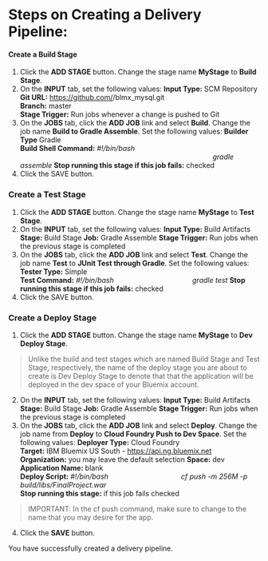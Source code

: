 # Steps on Creating a Delivery Pipeline:
#### Create a Build Stage
1. Click the **ADD STAGE** button. Change the stage name **MyStage** to **Build Stage**.
2. On the **INPUT** tab, set the following values:
**Input Type:**	SCM Repository	
**Git URL:** https://github.com/<username>/blmx_mysql.git	
**Branch:**	master	
**Stage Trigger:**	Run jobs whenever a change is pushed to Git	
3. On the **JOBS** tab, click the **ADD JOB** link and select **Build**. Change the job name **Build to Gradle Assemble**. Set the following values:
**Builder Type**	Gradle	
**Build Shell Command:** *#!/bin/bash*
&nbsp;&nbsp;&nbsp;&nbsp;&nbsp;&nbsp;&nbsp;&nbsp;&nbsp;&nbsp;&nbsp;&nbsp;&nbsp;&nbsp;&nbsp;&nbsp;&nbsp;&nbsp;&nbsp;&nbsp;&nbsp;&nbsp;&nbsp;&nbsp;&nbsp;&nbsp;&nbsp;&nbsp;&nbsp;&nbsp;&nbsp;&nbsp;&nbsp;&nbsp;&nbsp;&nbsp;&nbsp;&nbsp;&nbsp;&nbsp;&nbsp;&nbsp;&nbsp;&nbsp;&nbsp;&nbsp;&nbsp;&nbsp;&nbsp;&nbsp;&nbsp;&nbsp;&nbsp;&nbsp;&nbsp;&nbsp;&nbsp;&nbsp;&nbsp;&nbsp;&nbsp;&nbsp;&nbsp;&nbsp;&nbsp;&nbsp;&nbsp;&nbsp;&nbsp;&nbsp;&nbsp;&nbsp;&nbsp;&nbsp;&nbsp;&nbsp;&nbsp;&nbsp;&nbsp;&nbsp;&nbsp;&nbsp;&nbsp;&nbsp;&nbsp;&nbsp;&nbsp;&nbsp;&nbsp;&nbsp;&nbsp;&nbsp;&nbsp;&nbsp;&nbsp;&nbsp;&nbsp;&nbsp;*gradle assemble*
**Stop running this stage if this job fails:**	checked	
4. Click the SAVE button.

### Create a Test Stage
1. Click the **ADD STAGE** button. Change the stage name **MyStage** to **Test Stage**.
2. On the **INPUT** tab, set the following values:
**Input Type:**	Build Artifacts	
**Stage:**	Build Stage	
**Job:**	Gradle Assemble	
**Stage Trigger:**	Run jobs when the previous stage is completed	
3. On the **JOBS** tab, click the **ADD JOB** link and select **Test**. Change the job name **Test** to **JUnit Test through Gradle**. Set the following values:
**Tester Type:**	Simple	
**Test Command:** *#!/bin/bash*
&nbsp;&nbsp;&nbsp;&nbsp;&nbsp;&nbsp;&nbsp;&nbsp;&nbsp;&nbsp;&nbsp;&nbsp;&nbsp;&nbsp;&nbsp;&nbsp;&nbsp;&nbsp;&nbsp;&nbsp;&nbsp;&nbsp;&nbsp;&nbsp;&nbsp;&nbsp;&nbsp;&nbsp;&nbsp;&nbsp;&nbsp;&nbsp;&nbsp;&nbsp;&nbsp;&nbsp;&nbsp;&nbsp;&nbsp;*gradle test*	
**Stop running this stage if this job fails:**	checked	
4. Click the SAVE button.

### Create a Deploy Stage
1. Click the **ADD STAGE** button. Change the stage name **MyStage** to **Dev Deploy Stage**.

>Unlike the build and test stages which are named Build Stage and Test Stage, respectively, the name of the deploy stage you are about to create is Dev Deploy Stage to denote that that the application will be deployed in the dev space of your Bluemix account.
2. On the **INPUT** tab, set the following values:
**Input Type:**	Build Artifacts	
**Stage:**	Build Stage	
**Job:**	Gradle Assemble	
**Stage Trigger:**	Run jobs when the previous stage is completed	
3. On the **JOBS** tab, click the **ADD JOB** link and select **Deploy**. Change the job name from **Deploy** to **Cloud Foundry Push to Dev Space**. Set the following values:
**Deployer Type:**	Cloud Foundry	
**Target:**	IBM Bluemix US South - https://api.ng.bluemix.net	
**Organization:**	you may leave the default selection	
**Space:**	dev	
**Application Name:**	blank	
**Deploy Script:**	*#!/bin/bash*
&nbsp;&nbsp;&nbsp;&nbsp;&nbsp;&nbsp;&nbsp;&nbsp;&nbsp;&nbsp;&nbsp;&nbsp;&nbsp;&nbsp;&nbsp;&nbsp;&nbsp;&nbsp;&nbsp;&nbsp;&nbsp;&nbsp;&nbsp;&nbsp;&nbsp;&nbsp;&nbsp;&nbsp;&nbsp;&nbsp;&nbsp;&nbsp;&nbsp;&nbsp;&nbsp;&nbsp;*cf push <your desired name> -m 256M -p build/libs/FinalProject.war*	
**Stop running this stage:** if this job fails	checked	
>IMPORTANT: In the cf push command, make sure to change <your desired name> to the name that you may desire for the app.
4. Click the **SAVE** button.

You have successfully created a delivery pipeline.
